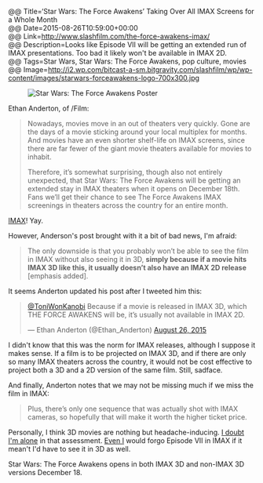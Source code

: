 @@ Title=‘Star Wars: The Force Awakens’ Taking Over All IMAX Screens for a Whole Month  
@@ Date=2015-08-26T10:59:00+00:00  
@@ Link=http://www.slashfilm.com/the-force-awakens-imax/  
@@ Description=Looks like Episode VII will be getting an extended run of IMAX presentations. Too bad it likely won't be available in IMAX 2D.  
@@ Tags=Star Wars, Star Wars: The Force Awakens, pop culture, movies  
@@ Image=http://i2.wp.com/bitcast-a-sm.bitgravity.com/slashfilm/wp/wp-content/images/starwars-forceawakens-logo-700x300.jpg  

<figure>
	<img src="http://i2.wp.com/bitcast-a-sm.bitgravity.com/slashfilm/wp/wp-content/images/starwars-forceawakens-logo-700x300.jpg" alt="Star Wars: The Force Awakens Poster" />
</figure>

Ethan Anderton, of /Film:
>Nowadays, movies move in an out of theaters very quickly. Gone are the days of a movie sticking around your local multiplex for months. And movies have an even shorter shelf-life on IMAX screens, since there are far fewer of the giant movie theaters available for movies to inhabit.
>
>Therefore, it’s somewhat surprising, though also not entirely unexpected, that Star Wars: The Force Awakens will be getting an extended stay in IMAX theaters when it opens on December 18th. Fans we’ll get their chance to see The Force Awakens IMAX screenings in theaters across the country for an entire month.

[IMAX][wikipedia]! Yay.

However, Anderson's post brought with it a bit of bad news, I'm afraid:
>The only downside is that you probably won’t be able to see the film in IMAX without also seeing it in 3D, **simply because if a movie hits IMAX 3D like this, it usually doesn’t also have an IMAX 2D release** [emphasis added].

It seems Anderton updated his post after I tweeted him this:

<blockquote class="twitter-tweet tw-align-center" lang="en"><p lang="en" dir="ltr"><a href="https://twitter.com/ToniWonKanobi">@ToniWonKanobi</a> Because if a movie is released in IMAX 3D, which THE FORCE AWAKENS will be, it’s usually not available in IMAX 2D.</p>&mdash; Ethan Anderton (@Ethan_Anderton) <a href="https://twitter.com/Ethan_Anderton/status/636592401767919616">August 26, 2015</a></blockquote> <script async src="//platform.twitter.com/widgets.js" charset="utf-8"></script>

I didn't know that this was the norm for IMAX releases, although I suppose it makes sense. If a film is to be projected on IMAX 3D, and if there are only so many IMAX theaters across the country, it would not be cost effective to project both a 3D and a 2D version of the same film. Still, sadface.

And finally, Anderton notes that we may not be missing much if we miss the film in IMAX:
>Plus, there’s only one sequence that was actually shot with IMAX cameras, so hopefully that will make it worth the higher ticket price.

Personally, I think 3D movies are nothing but headache-inducing. [I doubt I'm alone][lifehacker] in that assessment. [Even I][theoveranalyzed] would forgo Episode VII in IMAX if it mean't I'd have to see it in 3D as well.

Star Wars: The Force Awakens opens in both IMAX 3D and non-IMAX 3D versions December 18.

[lifehacker]: http://lifehacker.com/5430492/focus-on-the-action-to-avoid-headaches-during-3d-movies
[theoveranalyzed]: @@SiteRoot@@/tags/Star%20Wars:%20The%20Force%20Awakens
[wikipedia]: https://en.wikipedia.org/wiki/Imax
